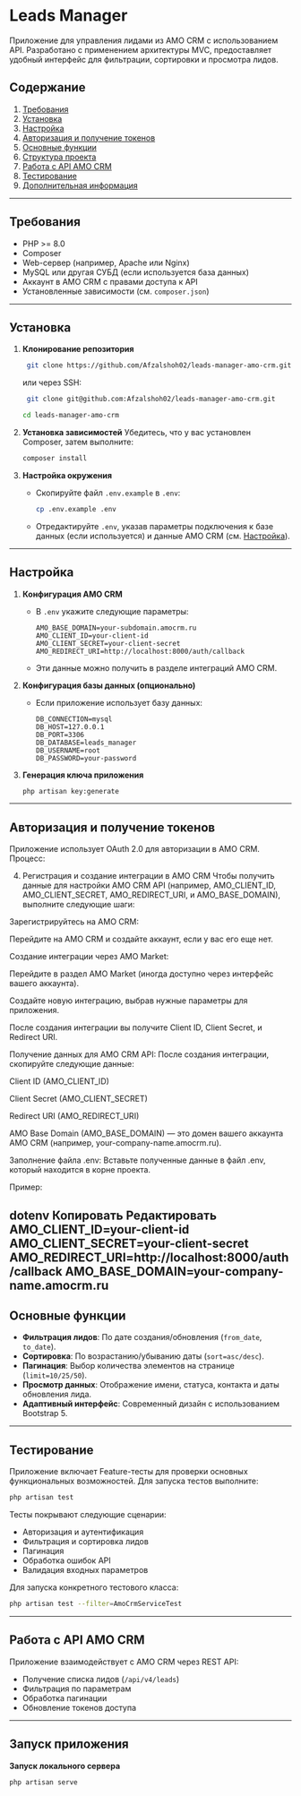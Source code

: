 # Leads Manager

Приложение для управления лидами из AMO CRM с использованием API. Разработано с применением архитектуры MVC, предоставляет удобный интерфейс для фильтрации, сортировки и просмотра лидов.

## Содержание
1. [Требования](#требования)
2. [Установка](#установка)
3. [Настройка](#настройка)
4. [Авторизация и получение токенов](#авторизация-и-получение-токенов)
5. [Основные функции](#основные-функции)
6. [Структура проекта](#структура-проекта)
7. [Работа с API AMO CRM](#работа-с-api-amo-crm)
8. [Тестирование](#тестирование)
9. [Дополнительная информация](#дополнительная-информация)

---

## Требования

- PHP >= 8.0
- Composer
- Web-сервер (например, Apache или Nginx)
- MySQL или другая СУБД (если используется база данных)
- Аккаунт в AMO CRM с правами доступа к API
- Установленные зависимости (см. `composer.json`)

---

## Установка

1. **Клонирование репозитория**
   ```bash
    git clone https://github.com/Afzalshoh02/leads-manager-amo-crm.git
   ```
   или через SSH:
   ```bash
    git clone git@github.com:Afzalshoh02/leads-manager-amo-crm.git
   ```
   ```bash
   cd leads-manager-amo-crm
   ```

2. **Установка зависимостей**
   Убедитесь, что у вас установлен Composer, затем выполните:
   ```bash
   composer install
   ```

3. **Настройка окружения**
    - Скопируйте файл `.env.example` в `.env`:
      ```bash
      cp .env.example .env
      ```
    - Отредактируйте `.env`, указав параметры подключения к базе данных (если используется) и данные AMO CRM (см. [Настройка](#настройка)).

---

## Настройка

1. **Конфигурация AMO CRM**
    - В `.env` укажите следующие параметры:
      ```
      AMO_BASE_DOMAIN=your-subdomain.amocrm.ru
      AMO_CLIENT_ID=your-client-id
      AMO_CLIENT_SECRET=your-client-secret
      AMO_REDIRECT_URI=http://localhost:8000/auth/callback
      ```
    - Эти данные можно получить в разделе интеграций AMO CRM.

2. **Конфигурация базы данных (опционально)**
    - Если приложение использует базу данных:
      ```
      DB_CONNECTION=mysql
      DB_HOST=127.0.0.1
      DB_PORT=3306
      DB_DATABASE=leads_manager
      DB_USERNAME=root
      DB_PASSWORD=your-password
      ```

3. **Генерация ключа приложения**
   ```bash
   php artisan key:generate
   ```

---

## Авторизация и получение токенов

Приложение использует OAuth 2.0 для авторизации в AMO CRM. Процесс:

4. Регистрация и создание интеграции в AMO CRM
   Чтобы получить данные для настройки AMO CRM API (например, AMO_CLIENT_ID, AMO_CLIENT_SECRET, AMO_REDIRECT_URI, и AMO_BASE_DOMAIN), выполните следующие шаги:

Зарегистрируйтесь на AMO CRM:

Перейдите на AMO CRM и создайте аккаунт, если у вас его еще нет.

Создание интеграции через AMO Market:

Перейдите в раздел AMO Market (иногда доступно через интерфейс вашего аккаунта).

Создайте новую интеграцию, выбрав нужные параметры для приложения.

После создания интеграции вы получите Client ID, Client Secret, и Redirect URI.

Получение данных для AMO CRM API: После создания интеграции, скопируйте следующие данные:

Client ID (AMO_CLIENT_ID)

Client Secret (AMO_CLIENT_SECRET)

Redirect URI (AMO_REDIRECT_URI)

AMO Base Domain (AMO_BASE_DOMAIN) — это домен вашего аккаунта AMO CRM (например, your-company-name.amocrm.ru).

Заполнение файла .env: Вставьте полученные данные в файл .env, который находится в корне проекта.

Пример:

dotenv
Копировать
Редактировать
AMO_CLIENT_ID=your-client-id
AMO_CLIENT_SECRET=your-client-secret
AMO_REDIRECT_URI=http://localhost:8000/auth/callback
AMO_BASE_DOMAIN=your-company-name.amocrm.ru
---

## Основные функции

- **Фильтрация лидов**: По дате создания/обновления (`from_date`, `to_date`).
- **Сортировка**: По возрастанию/убыванию даты (`sort=asc/desc`).
- **Пагинация**: Выбор количества элементов на странице (`limit=10/25/50`).
- **Просмотр данных**: Отображение имени, статуса, контакта и даты обновления лида.
- **Адаптивный интерфейс**: Современный дизайн с использованием Bootstrap 5.

---

## Тестирование

Приложение включает Feature-тесты для проверки основных функциональных возможностей. Для запуска тестов выполните:

```bash
php artisan test
```

Тесты покрывают следующие сценарии:
- Авторизация и аутентификация
- Фильтрация и сортировка лидов
- Пагинация
- Обработка ошибок API
- Валидация входных параметров

Для запуска конкретного тестового класса:
```bash
php artisan test --filter=AmoCrmServiceTest
```

---

## Работа с API AMO CRM

Приложение взаимодействует с AMO CRM через REST API:
- Получение списка лидов (`/api/v4/leads`)
- Фильтрация по параметрам
- Обработка пагинации
- Обновление токенов доступа

---

## Запуск приложения
**Запуск локального сервера**
   ```bash
   php artisan serve
   ```
